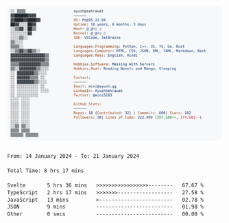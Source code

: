 <a href="https://github.com/AyushSehrawat/AyushSehrawat">
  <picture>
    <source media="(prefers-color-scheme: dark)" srcset="https://raw.githubusercontent.com/AyushSehrawat/AyushSehrawat/main/dark_mode.svg">
    <img alt="Andrew Grant's GitHub Profile README" src="https://raw.githubusercontent.com/AyushSehrawat/AyushSehrawat/main/light_mode.svg">
  </picture>
</a>

<!--START_SECTION:waka-->

```txt
From: 14 January 2024 - To: 21 January 2024

Total Time: 8 hrs 17 mins

Svelte       5 hrs 36 mins   >>>>>>>>>>>>>>>>>--------   67.67 %
TypeScript   2 hrs 17 mins   >>>>>>>------------------   27.58 %
JavaScript   13 mins         >------------------------   02.78 %
JSON         9 mins          -------------------------   01.98 %
Other        0 secs          -------------------------   00.00 %
```

<!--END_SECTION:waka-->
